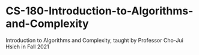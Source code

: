 # CS-180-Introduction-to-Algorithms-and-Complexity
Introduction to Algorithms and Complexity, taught by Professor Cho-Jui Hsieh in Fall 2021
